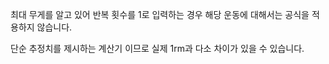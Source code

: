 최대 무게를 알고 있어 반복 횟수를 1로 입력하는 경우 해당 운동에 대해서는 공식을 적용하지 않습니다.

단순 추정치를 제시하는 계산기 이므로 실제 1rm과 다소 차이가 있을 수 있습니다.
